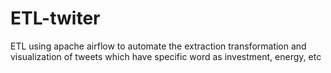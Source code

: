 # ETL-twiter
ETL using apache airflow to automate the extraction transformation and visualization of tweets which have specific word as investment, energy, etc
